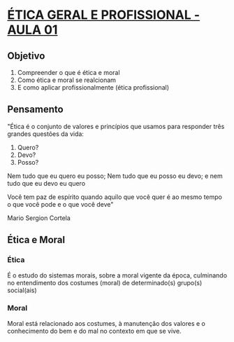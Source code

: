 # [ÉTICA GERAL E PROFISSIONAL - AULA 01](https://youtu.be/ovwoSU1T-Mc?si=vK9thRHySRjQve-d)

## Objetivo

1. Compreender o que é ética e moral
2. Como ética e moral se realcionam
3. E como aplicar profissionalmente (ética profissional)

## Pensamento

"Ética é o conjunto de valores e princípios que usamos para responder três grandes questões da vida: 

1. Quero? 
2. Devo? 
3. Posso? 

Nem tudo que eu quero eu posso; Nem tudo que eu posso eu devo; e nem tudo que eu devo eu quero

Você tem paz de espírito quando aquilo que você quer é ao mesmo tempo o que você pode e o que você deve"

Mario Sergion Cortela

## Ética e Moral

### Ética

É o estudo do sistemas morais, sobre a moral vigente da época, culminando no entendimento dos costumes (moral) de determinado(s) grupo(s) social(ais)

### Moral

Moral está relacionado aos costumes, à manutenção dos valores e o conhecimento do bem e do mal no contexto em que se vive.